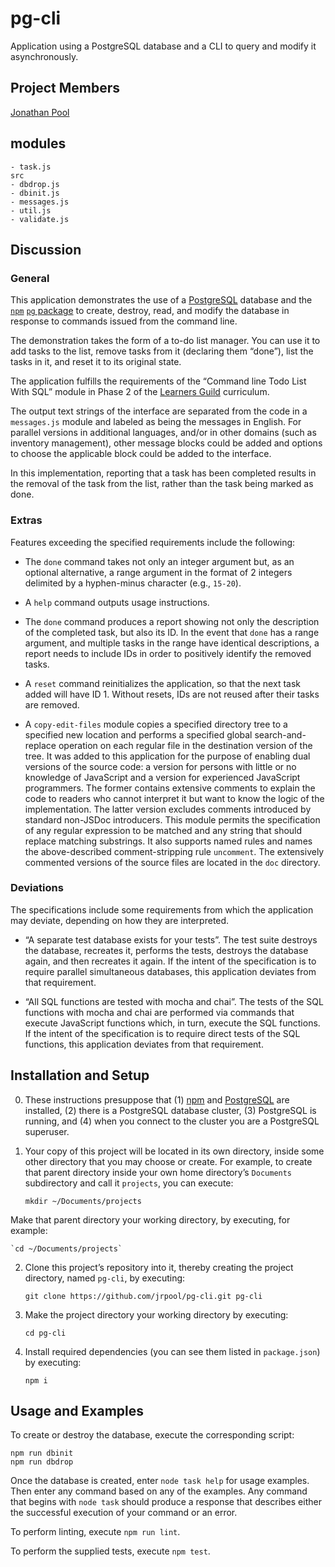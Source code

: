 # pg-cli

Application using a PostgreSQL database and a CLI to query and modify it asynchronously.

## Project Members

[Jonathan Pool](https://github.com/jrpool)

## modules

```
- task.js
src
- dbdrop.js
- dbinit.js
- messages.js
- util.js
- validate.js
```

## Discussion

### General

This application demonstrates the use of a [PostgreSQL][pg] database and the [`npm`][npm] [`pg` package][npmpg] to create, destroy, read, and modify the database in response to commands issued from the command line.

The demonstration takes the form of a to-do list manager. You can use it to add tasks to the list, remove tasks from it (declaring them “done”), list the tasks in it, and reset it to its original state.

The application fulfills the requirements of the “Command line Todo List With SQL” module in Phase 2 of the [Learners Guild][lg] curriculum.

The output text strings of the interface are separated from the code in a `messages.js` module and labeled as being the messages in English. For parallel versions in additional languages, and/or in other domains (such as inventory management), other message blocks could be added and options to choose the applicable block could be added to the interface.

In this implementation, reporting that a task has been completed results in the removal of the task from the list, rather than the task being marked as done.

### Extras

Features exceeding the specified requirements include the following:

- The `done` command takes not only an integer argument but, as an optional alternative, a range argument in the format of 2 integers delimited by a hyphen-minus character (e.g., `15-20`).

- A `help` command outputs usage instructions.

- The `done` command produces a report showing not only the description of the completed task, but also its ID. In the event that `done` has a range argument, and multiple tasks in the range have identical descriptions, a report needs to include IDs in order to positively identify the removed tasks.

- A `reset` command reinitializes the application, so that the next task added will have ID 1. Without resets, IDs are not reused after their tasks are removed.

- A `copy-edit-files` module copies a specified directory tree to a specified new location and performs a specified global search-and-replace operation on each regular file in the destination version of the tree. It was added to this application for the purpose of enabling dual versions of the source code: a version for persons with little or no knowledge of JavaScript and a version for experienced JavaScript programmers. The former contains extensive comments to explain the code to readers who cannot interpret it but want to know the logic of the implementation. The latter version excludes comments introduced by standard non-JSDoc introducers. This module permits the specification of any regular expression to be matched and any string that should replace matching substrings. It also supports named rules and names the above-described comment-stripping rule `uncomment`. The extensively commented versions of the source files are located in the `doc` directory.

### Deviations

The specifications include some requirements from which the application may deviate, depending on how they are interpreted.

- “A separate test database exists for your tests”. The test suite destroys the database, recreates it, performs the tests, destroys the database again, and then recreates it again. If the intent of the specification is to require parallel simultaneous databases, this application deviates from that requirement.

- “All SQL functions are tested with mocha and chai”. The tests of the SQL functions with mocha and chai are performed via commands that execute JavaScript functions which, in turn, execute the SQL functions. If the intent of the specification is to require direct tests of the SQL functions, this application deviates from that requirement.

## Installation and Setup

0. These instructions presuppose that (1) [npm][npm] and [PostgreSQL][pg] are installed, (2) there is a PostgreSQL database cluster, (3) PostgreSQL is running, and (4) when you connect to the cluster you are a PostgreSQL superuser.

1. Your copy of this project will be located in its own directory, inside some other directory that you may choose or create. For example, to create that parent directory inside your own home directory’s `Documents` subdirectory and call it `projects`, you can execute:

    `mkdir ~/Documents/projects`

Make that parent directory your working directory, by executing, for example:

    `cd ~/Documents/projects`

2. Clone this project’s repository into it, thereby creating the project directory, named `pg-cli`, by executing:

    `git clone https://github.com/jrpool/pg-cli.git pg-cli`

2. Make the project directory your working directory by executing:

    `cd pg-cli`

3. Install required dependencies (you can see them listed in `package.json`) by executing:

    `npm i`

## Usage and Examples

To create or destroy the database, execute the corresponding script:

```
npm run dbinit
npm run dbdrop
```

Once the database is created, enter `node task help` for usage examples. Then enter any command based on any of the examples. Any command that begins with `node task` should produce a response that describes either the successful execution of your command or an error.

To perform linting, execute `npm run lint`.

To perform the supplied tests, execute `npm test`.

[lg]: https://www.learnersguild.org
[npm]: https://www.npmjs.com/
[npmpg]: https://www.npmjs.com/package/pg
[pg]: https://www.postgresql.org/
